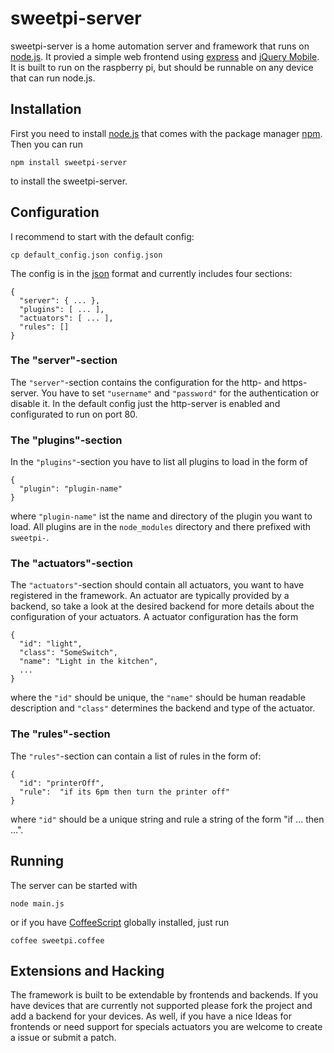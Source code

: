 sweetpi-server
==============

sweetpi-server is a home automation server and framework that runs on [node.js](http://nodejs.org). It provied a simple web frontend using [express](http://expressjs.com) and [jQuery Mobile](jquerymobile.com/‎). It is built to run on the raspberry pi, but should be runnable on any device that can run node.js.

Installation
------------
First you need to install [node.js](http://nodejs.org) that comes with the package manager [npm](https://npmjs.org/). Then you can run

    npm install sweetpi-server

to install the sweetpi-server.

Configuration
-------------
I recommend to start with the default config:

    cp default_config.json config.json

The config is in the [json](https://en.wikipedia.org/wiki/JSON) format and currently includes four sections:

    { 
      "server": { ... },
      "plugins": [ ... ],
      "actuators": [ ... ],
      "rules": []
    }

### The "server"-section
The `"server"`-section contains the configuration for the http- and https-server. You have to set `"username"` and `"password"` for the authentication or disable it. In the default config just the http-server is enabled and configurated to run on port 80.

### The "plugins"-section
In the `"plugins"`-section you have to list all plugins to load in the form of

    { 
      "plugin": "plugin-name" 
    }

where `"plugin-name"` ist the name and directory of the plugin you want to load. All plugins are in the `node_modules` directory and there prefixed with `sweetpi-`. 

### The "actuators"-section
The `"actuators"`-section should contain all actuators, you want to have registered in the framework. An actuator are typically provided by a backend, so take a look at the desired backend for more details about the configuration of your actuators. A actuator configuration has the form

    { 
      "id": "light",
      "class": "SomeSwitch",
      "name": "Light in the kitchen",
      ...
    }

where the `"id"` should be unique, the `"name"` should be human readable description and `"class"` determines the backend and type of the actuator. 

### The "rules"-section
The `"rules"`-section can contain a list of rules in the form of:

    { 
      "id": "printerOff",
      "rule":  "if its 6pm then turn the printer off"
    }

where `"id"` should be a unique string and rule a string of the form "if ... then ...". 

Running
-------
The server can be started with 

    node main.js

or if you have [CoffeeScript](http://coffeescript.org/) globally installed, just run

    coffee sweetpi.coffee

Extensions and Hacking
----------------------
The framework is built to be extendable by frontends and backends. If you have devices that are currently not supported please fork the project and add a backend for your devices. 
As well, if you have a nice Ideas for frontends or need support for specials actuators you are welcome to create a issue or submit a patch.
